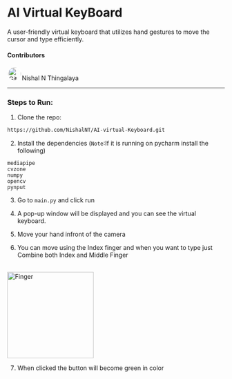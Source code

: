 # AI Virtual KeyBoard

A user-friendly virtual keyboard that utilizes hand gestures to move the cursor and type efficiently.

#### Contributors
<img src="https://avatars.githubusercontent.com/u/109665992?v=4" alt="GitHub User Logo" style="border-radius: 50%; border: 2px solid white;width: 30px; height: 30px;">Nishal N Thingalaya
___

### Steps to Run:
1. Clone the repo:
```bash
https://github.com/NishalNT/AI-virtual-Keyboard.git
```
2. Install the dependencies (`Note`:If it is running on pycharm install the following)
```
mediapipe
cvzone
numpy
opencv
pynput
```
3. Go to `main.py` and click run

4. A pop-up window will be displayed and you can see the virtual keyboard.

5. Move your hand infront of the camera 

6. You can move using the Index finger and when you want to type just Combine both Index and Middle Finger
<br>

<img src="https://previews.123rf.com/images/tinkivinki/tinkivinki1708/tinkivinki170800025/84878683-gesture-stylized-hand-with-index-and-middle-finger-connect-and-up-icon.jpg" alt="Finger" width="200" height="200"/>

7. When clicked the button will become green in color
